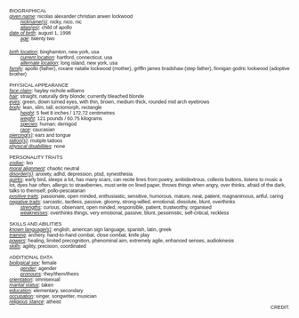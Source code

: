 <span style="font-family:arial; font-size:15px; text-align:left"><span style="font-size:8pt"><sub><sup style="font-size:1em">BIOGRAPHICAL<br />
<i><u>given name</u></i>: nicolas alexander christian arwen lockwood<br />
&nbsp;&nbsp;&nbsp;&nbsp;&nbsp;&nbsp;&nbsp;&nbsp;<u><i>nickname(s)</i></u>: nicky, nico, nic<br />
&nbsp;&nbsp;&nbsp;&nbsp;&nbsp;&nbsp;&nbsp;&nbsp;<u><i>alias(es)</i></u>: child of apollo<br />
<u><i>date of birth</i></u>: august 1, 1998<br />
&nbsp;&nbsp;&nbsp;&nbsp;&nbsp;&nbsp;&nbsp;&nbsp;<i><u>age</u></i>: twenty two</sup></sub></span></span>
<div style="font-size:15px; text-align:left"><span style="font-family:arial"><span style="font-size:8pt"><sub><sup style="font-size:1em"><u><i>birth location</i></u>: binghamton, new york, usa<br />
&nbsp;&nbsp;&nbsp;&nbsp;&nbsp;&nbsp;&nbsp;&nbsp;<u><i>current location</i></u>: hartford, connecticut, usa<br />
&nbsp; &nbsp; &nbsp; &nbsp;&nbsp;<u><i>alternate location</i></u>: long island, new york, usa<br />
<u><i>family</i></u>: apollo (father), roxane natalie lockwood (mother), griffin james bradshaw (step father), finnigan godric lockwood (adoptive brother)<br />
<br />
PHYSICAL APPEARANCE<br />
<u><i>face claim</i></u>: hayley nichole williams<br />
<i><u>hair</u></i>:&nbsp;straight, naturally dirty blonde; currently bleached blonde<br />
<i><u>eyes</u></i>:&nbsp;green, down turned eyes, with thin, brown, medium thick, rounded mid arch eyebrows<br />
<u><i>body</i></u>: lean, slim, tall, ectomorph, rectangle<br />
&nbsp;&nbsp;&nbsp;&nbsp;&nbsp;&nbsp;&nbsp;&nbsp;<i><u>height</u></i>: 5 feet 8 inches / 172,72 centimetres<br />
&nbsp;&nbsp;&nbsp;&nbsp;&nbsp;&nbsp;&nbsp;&nbsp;<i><u>weight</u></i>: 121 pounds / 60.75 kilograms<br />
&nbsp;&nbsp;&nbsp;&nbsp;&nbsp;&nbsp;&nbsp;&nbsp;<i><u>species</u></i>: human; demigod<br />
&nbsp;&nbsp;&nbsp;&nbsp;&nbsp;&nbsp;&nbsp;&nbsp;<i><u>race</u></i>: caucasian<br />
<i><u>piercing(s)</u></i>: ears and tongue<br />
<i><u>tattoo(s)</u></i>: mutiple tattoos<br />
<i><u>physical disabilities</u></i>: none<br />
<br />
PERSONALITY TRAITS<br />
<i><u>zodiac</u></i>: leo<br />
<i><u>moral alignment</u></i>: chaotic neutral<br />
<i><u>disorder(s)</u></i>: anxiety, adhd, depression, ptsd, synesthesia<br />
<i><u>quirks</u></i>:&nbsp;early bird, sleeps a lot, has many scars, can recite lines from poetry, ambidextrous, collects buttons, listens to music a lot, dyes hair often, allergic to strawberries, must write on lined paper, throws things when angry, over thinks, afraid of the dark, talks to themself, pollo-pescatarian<br />
<i><u>positive traits</u></i>:&nbsp;passionate, open minded, enthusiastic, sensitive, humorous, mature, neat, patient, magnanimous, artful, caring<br />
<i><u>negative traits</u></i>:&nbsp;sarcastic, tactless, passive, gloomy, strong-willed, emotional, dissolute, blunt, overthinks<br />
&nbsp;&nbsp;&nbsp;&nbsp;&nbsp;&nbsp;&nbsp;&nbsp;<u><i>strengths</i></u>:&nbsp;curious, observant, open minded, responsible, patient, trustworthy, organised<br />
&nbsp;&nbsp;&nbsp;&nbsp;&nbsp;&nbsp;&nbsp;&nbsp;<i><u>weaknesses</u></i>:&nbsp;overthinks things, very emotional, passive, blunt, pessimistic, self-critical, reckless<br />
<br />
SKILLS AND ABILITIES<br />
<i><u>known language(s)</u></i>: english, american sign language, spanish, latin, greek<br />
<i><u>training</u></i>: archery, hand-to-hand combat, close combat, knife play<br />
<i><u>powers</u></i>: healing, limited precognition, phenominal aim, extremely agile, enhanced senses, audiokinesis<br />
<i><u>skills</u></i>: agility, precision, coordinated<br />
<br />
ADDITIONAL DATA<br />
<u><i>biological sex</i></u>: female<br />
&nbsp; &nbsp; &nbsp; &nbsp;&nbsp;<i><u>gender</u></i>: agender<br />
&nbsp; &nbsp; &nbsp; &nbsp;&nbsp;<i><u>pronouns</u></i>: they/them/theirs<br />
<i><u>orientation</u></i>: omnisexual<br />
<i><u>marital status</u></i>: taken<br />
<i><u>education</u></i>: elementary, secondary<br />
<i><u>occupation</u></i>: singer, songwriter, musician<br />
<i><u>religious stance</u></i>: atheist</sup></sub></span></span></div>

<div style="font-size:15px; text-align:right"><span style="font-family:arial"><span style="font-size:8pt"><sub><sup style="font-size:1em"><a href="https://www.quotev.com/kleenexbox" style="text-decoration:none">CREDIT</a>.</sup></sub></span></span></div>
